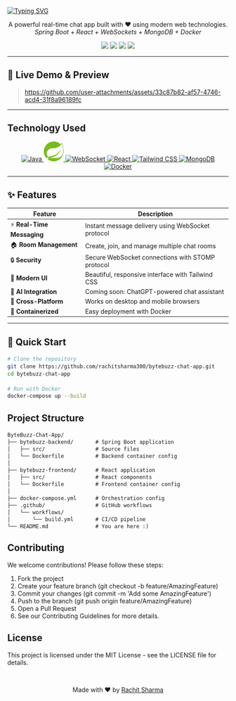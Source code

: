 [![Typing SVG](https://readme-typing-svg.demolab.com?font=Fira+Code&weight=500&size=50&pause=1000&color=4142F7&vCenter=true&width=300&lines=%F0%9F%97%AB+ByteBuzz+Chat)](https://git.io/typing-svg)


<p align="center">
  A powerful real-time chat app built with ❤️ using modern web technologies.
  <br/>
  <i>Spring Boot + React + WebSockets + MongoDB + Docker</i>
</p>

<p align="center">
  <img src="https://img.shields.io/badge/Status-Active-brightgreen?style=for-the-badge" />
  <img src="https://img.shields.io/badge/Version-1.0.0-blueviolet?style=for-the-badge" />
  <img src="https://img.shields.io/github/license/rachitsharma300/bytebuzz-chat-app?style=for-the-badge" />
  <img src="https://img.shields.io/badge/PRs-Welcome-orange?style=for-the-badge" />
</p>

---

## 🎥 Live Demo & Preview
> https://github.com/user-attachments/assets/33c87b82-af57-4746-acd4-31f8a96189fc


---
## Technology Used
<p align="center">
<a href="https://www.java.com" target="_blank" rel="noreferrer">
  <img src="https://techstack-generator.vercel.app/java-icon.svg" alt="Java" width="65" height="65" title="Java"/>
</a>
  <a href="https://spring.io/projects/spring-boot" target="_blank" rel="noreferrer">
  <img src="https://raw.githubusercontent.com/devicons/devicon/master/icons/spring/spring-original.svg" alt="Spring Boot" width=45"0" height="45"/>
  </a>
  <a href="https://websockets.org/" target="_blank" rel="noreferrer">
  <img src="https://upload.wikimedia.org/wikipedia/commons/thumb/c/cd/WebSocket_colored_logo.svg/1024px-WebSocket_colored_logo.svg.png" alt="WebSocket" width="50" height="50" title="WebSocket"/>
</a>  
<a href="https://reactjs.org/" target="_blank" rel="noreferrer">
  <img src="https://techstack-generator.vercel.app/react-icon.svg" alt="React" width="60" height="60" title="React"/>
</a>
<a href="https://tailwindcss.com/" target="_blank" rel="noreferrer">
  <img src="https://cdn.jsdelivr.net/gh/devicons/devicon@latest/icons/tailwindcss/tailwindcss-original.svg" alt="Tailwind CSS" width="65" height="65" title="Tailwind CSS"/>
</a>
<a href="https://www.mongodb.com/" target="_blank" rel="noreferrer">
  <img src="https://cdn.iconscout.com/icon/free/png-512/free-mongodb-icon-download-in-svg-png-gif-file-formats--wordmark-programming-langugae-logo-freebies-pack-logos-icons-1175140.png?f=webp&w=512" alt="MongoDB" width="65" height="65" title="MongoDB"/>
</a>  
<a href="https://www.docker.com/" target="_blank" rel="noreferrer">
  <img src="https://techstack-generator.vercel.app/docker-icon.svg" alt="Docker" width="65" height="65" title="Docker"/>
</a>
</p>

---

## ✨ Features

<div align="center">

| Feature                    | Description                                       |
| -------------------------- | ------------------------------------------------- |
| ⚡ **Real-Time Messaging** | Instant message delivery using WebSocket protocol |
| 🏠 **Room Management**     | Create, join, and manage multiple chat rooms      |
| 🔒 **Security**            | Secure WebSocket connections with STOMP protocol  |
| 🎨 **Modern UI**           | Beautiful, responsive interface with Tailwind CSS |
| 🤖 **AI Integration**      | Coming soon: ChatGPT-powered chat assistant       |
| 📱 **Cross-Platform**      | Works on desktop and mobile browsers              |
| 🐳 **Containerized**       | Easy deployment with Docker                       |

</div>

---

## 🚀 Quick Start

```bash
# Clone the repository
git clone https://github.com/rachitsharma300/bytebuzz-chat-app.git
cd bytebuzz-chat-app

# Run with Docker
docker-compose up --build
```

## Project Structure

```
ByteBuzz-Chat-App/
├── bytebuzz-backend/       # Spring Boot application
│   ├── src/                # Source files
│   └── Dockerfile          # Backend container config
│
├── bytebuzz-frontend/      # React application
│   ├── src/                # React components
│   └── Dockerfile          # Frontend container config
│
├── docker-compose.yml      # Orchestration config
├── .github/                # GitHub workflows
│   └── workflows/
│       └── build.yml       # CI/CD pipeline
└── README.md               # You are here :)
```

## Contributing

We welcome contributions! Please follow these steps:

1. Fork the project
2. Create your feature branch (git checkout -b feature/AmazingFeature)
3. Commit your changes (git commit -m 'Add some AmazingFeature')
4. Push to the branch (git push origin feature/AmazingFeature)
5. Open a Pull Request
6. See our Contributing Guidelines for more details.

## License

This project is licensed under the MIT License - see the LICENSE file for details.

<br>

<p align="center"> Made with ❤️ by <a href="https://github.com/rachitsharma300">Rachit Sharma</a> </p>

